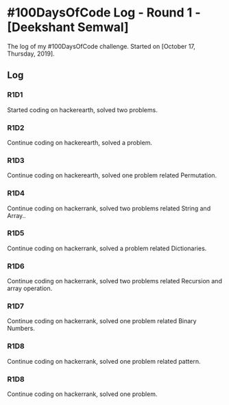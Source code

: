 # #100DaysOfCode Log - Round 1 - [Deekshant Semwal]

The log of my #100DaysOfCode challenge. Started on [October 17, Thursday, 2019].

## Log

### R1D1 
Started coding on hackerearth, solved two problems.

### R1D2
Continue coding on hackerearth, solved a problem.

### R1D3
Continue coding on hackerearth, solved one problem related Permutation.

### R1D4
Continue coding on hackerrank, solved two problems related String and Array..

### R1D5
Continue coding on hackerrank, solved a problem related Dictionaries.

### R1D6
Continue coding on hackerrank, solved two problems related Recursion and array operation.

### R1D7
Continue coding on hackerrank, solved one problem related Binary Numbers.

### R1D8
Continue coding on hackerrank, solved one problem related pattern.

### R1D8
Continue coding on hackerrank, solved one problem.
